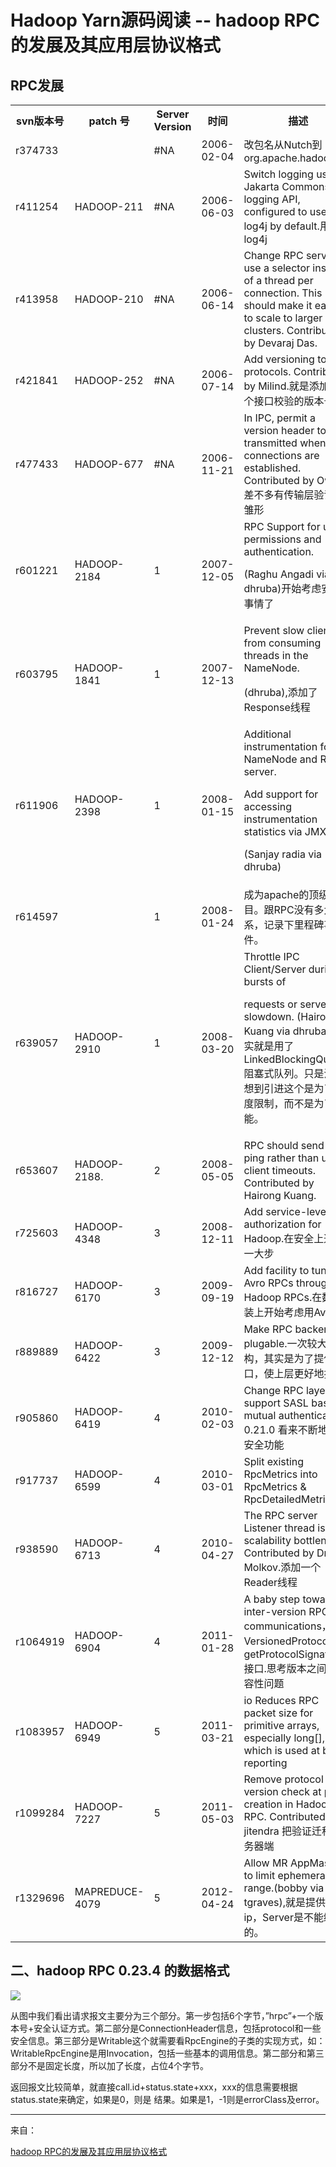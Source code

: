 # Hadoop Yarn源码阅读 -- hadoop RPC的发展及其应用层协议格式 #

## RPC发展 ##

<table>
<tbody>
<tr>
<th>svn版本号</th>
<th>patch   号</th>
<th>Server Version</th>
<th>时间</th>
<th>描述</th>
</tr>
<tr>
<td>r374733</td>
<td></td>
<td>#NA</td>
<td>2006-02-04</td>
<td>改包名从Nutch到org.apache.hadoop.ipc</td>
</tr>
<tr>
<td>r411254</td>
<td>HADOOP-211</td>
<td>#NA</td>
<td>2006-06-03</td>
<td>Switch logging use the Jakarta Commons logging API, configured to use log4j by default.用log4j</td>
</tr>
<tr>
<td>r413958</td>
<td>HADOOP-210</td>
<td>#NA</td>
<td>2006-06-14</td>
<td>Change RPC server to use a selector instead of a thread per connection. This should make it easier to scale to larger clusters. Contributed by Devaraj Das.</td>
</tr>
<tr>
<td>r421841</td>
<td>HADOOP-252</td>
<td>#NA</td>
<td>2006-07-14</td>
<td>Add versioning to RPC protocols. Contributed by Milind.就是添加了一个接口校验的版本号</td>
</tr>
<tr>
<td>r477433</td>
<td>HADOOP-677</td>
<td> #NA</td>
<td>2006-11-21</td>
<td>In IPC, permit a version header to be transmitted when connections are established. Contributed by Owen.差不多有传输层验证的雏形</td>
</tr>
<tr>
<td>r601221</td>
<td>HADOOP-2184</td>
<td>1</td>
<td>2007-12-05</td>
<td>RPC Support for user permissions and authentication.</p>
<p>(Raghu Angadi via dhruba)开始考虑安全的事情了</td>
</tr>
<tr>
<td>r603795</td>
<td>HADOOP-1841</td>
<td>1</td>
<td>2007-12-13</td>
<td>Prevent slow clients from consuming threads in the NameNode.</p>
<p>(dhruba),添加了Response线程</td>
</tr>
<tr>
<td>r611906</td>
<td>HADOOP-2398</td>
<td>1</td>
<td>2008-01-15</td>
<td>Additional instrumentation for NameNode and RPC server.</p>
<p>Add support for accessing instrumentation statistics via JMX.</p>
<p>(Sanjay radia via dhruba)</td>
</tr>
<tr>
<td>r614597</td>
<td></td>
<td>1</td>
<td>2008-01-24</td>
<td>成为apache的顶级项目。跟RPC没有多大关系，记录下里程碑事件。</td>
</tr>
<tr>
<td>r639057</td>
<td>HADOOP-2910</td>
<td>1</td>
<td>2008-03-20</td>
<td>Throttle IPC Client/Server during bursts of</p>
<p>requests or server slowdown. (Hairong Kuang via dhruba)，其实就是用了LinkedBlockingQueue阻塞式队列。只是没有想到引进这个是为了长度限制，而不是为了性能。</td>
</tr>
<tr>
<td>r653607</td>
<td>HADOOP-2188.</td>
<td>2</td>
<td>2008-05-05</td>
<td>RPC should send a ping rather than use client timeouts. Contributed by Hairong Kuang.</td>
</tr>
<tr>
<td>r725603</td>
<td>HADOOP-4348</td>
<td>3</td>
<td>2008-12-11</td>
<td>Add service-level authorization for Hadoop.在安全上迈出一大步</td>
</tr>
<tr>
<td>r816727</td>
<td>HADOOP-6170</td>
<td>3</td>
<td>2009-09-19</td>
<td>Add facility to tunnel Avro RPCs through Hadoop RPCs.在数据封装上开始考虑用Avro了</td>
</tr>
<tr>
<td>r889889</td>
<td>HADOOP-6422</td>
<td>3</td>
<td>2009-12-12</td>
<td>Make RPC backend plugable.一次较大的重构，其实是为了提供接口，使上层更好地扩展</td>
</tr>
<tr>
<td>r905860</td>
<td>HADOOP-6419</td>
<td>4</td>
<td>2010-02-03</td>
<td>Change RPC layer to support SASL based mutual authentication 0.21.0 看来不断地增强安全功能</td>
</tr>
<tr>
<td>r917737</td>
<td>HADOOP-6599</td>
<td>4</td>
<td>2010-03-01</td>
<td>Split existing RpcMetrics into RpcMetrics &amp; RpcDetailedMetrics.</td>
</tr>
<tr>
<td>r938590</td>
<td>HADOOP-6713</td>
<td>4</td>
<td>2010-04-27</td>
<td>The RPC server Listener thread is a scalability bottleneck. Contributed by Dmytro Molkov.添加一个Reader线程</td>
</tr>
<tr>
<td>r1064919</td>
<td>HADOOP-6904</td>
<td>4</td>
<td>2011-01-28</td>
<td>A baby step towards inter-version RPC communications，在VersionedProtocol添加getProtocolSignature接口.思考版本之间的兼容性问题</td>
</tr>
<tr>
<td>r1083957</td>
<td>HADOOP-6949</td>
<td>5</td>
<td>2011-03-21</td>
<td>io Reduces RPC packet size for primitive arrays, especially long[], which is used at block reporting</td>
</tr>
<tr>
<td>r1099284</td>
<td>HADOOP-7227</td>
<td>5</td>
<td>2011-05-03</td>
<td>Remove protocol version check at proxy creation in Hadoop RPC. Contributed by jitendra 把验证迁移到服务器端</td>
</tr>
<tr>
<td>r1329696</td>
<td>MAPREDUCE-4079</td>
<td>5</td>
<td>2012-04-24</td>
<td>Allow MR AppMaster to limit ephemeral port range.(bobby via tgraves),就是提供一组ip，Server是不能绑定的。</td>
</tr>
</tbody>
</table>

## 二、hadoop RPC 0.23.4 的数据格式 ##

![](https://github.com/loull521/hadoop-yarn-src-read/raw/master/raw/pictures/rpc_version_1.jpg)

从图中我们看出请求报文主要分为三个部分。第一步包括6个字节，”hrpc”+一个版本号+安全认证方式。第二部分是ConnectionHeader信息，包括protocol和一些安全信息。第三部分是Writable这个就需要看RpcEngine的子类的实现方式，如：WritableRpcEngine是用Invocation，包括一些基本的调用信息。第二部分和第三部分不是固定长度，所以加了长度，占位4个字节。

返回报文比较简单，就直接call.id+status.state+xxx，xxx的信息需要根据status.state来确定，如果是0，则是 结果。如果是1，-1则是errorClass及error。


----------

来自：

[hadoop RPC的发展及其应用层协议格式](http://fengshenwu.com/blog/2012/11/13/hadoop-rpc_develop/)
